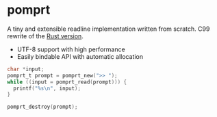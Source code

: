 # pomprt

A tiny and extensible readline implementation written from scratch. C99 rewrite of the [Rust version].

[Rust version]: https://github.com/rniii/pomprt

- UTF-8 support with high performance
- Easily bindable API with automatic allocation

```c
char *input;
pomprt_t prompt = pomprt_new(">> ");
while ((input = pomprt_read(prompt))) {
  printf("%s\n", input);
}

pomprt_destroy(prompt);
```
